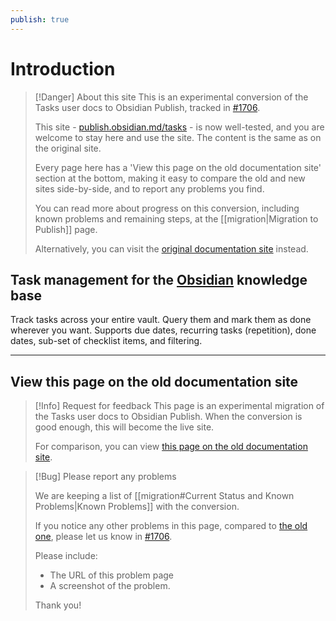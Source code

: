 ```yaml
---
publish: true
---
```


# Introduction

> [!Danger] About this site
> This is an experimental conversion of the Tasks user docs to Obsidian Publish, tracked in [#1706](https://github.com/obsidian-tasks-group/obsidian-tasks/issues/1706).
>
> This site - [publish.obsidian.md/tasks](https://publish.obsidian.md/tasks/queries/sorting) - is now well-tested, and you are welcome to stay here and use the site. The content is the same as on the original site.
>
> Every page here has a 'View this page on the old documentation site' section at the bottom, making it easy to compare the old and new sites side-by-side, and to report any problems you find.
>
> You can read more about progress on this conversion, including known problems and remaining steps, at the [[migration|Migration to Publish]] page.
>
> Alternatively, you can visit the [original documentation site](https://obsidian-tasks-group.github.io/obsidian-tasks/) instead.

## Task management for the [Obsidian](https://obsidian.md/) knowledge base

Track tasks across your entire vault.
Query them and mark them as done wherever you want.
Supports due dates, recurring tasks (repetition), done dates, sub-set of checklist items, and filtering.

---

## View this page on the old documentation site

> [!Info] Request for feedback
> This page is an experimental migration of the Tasks user docs to Obsidian Publish. When the conversion is good enough, this will become the live site.
>
> For comparison, you can view [this page on the old documentation site](https://obsidian-tasks-group.github.io/obsidian-tasks/).

> [!Bug] Please report any problems
>
> We are keeping a list of [[migration#Current Status and Known Problems|Known Problems]] with the conversion.
>
> If you notice any other problems in this page, compared to [the old one](https://obsidian-tasks-group.github.io/obsidian-tasks/), please let us know in [#1706](https://github.com/obsidian-tasks-group/obsidian-tasks/issues/1706#issuecomment-1454284835).
>
> Please include:
>
> - The URL of this problem page
> - A screenshot of the problem.
>
> Thank you!
